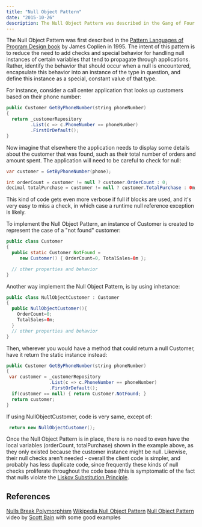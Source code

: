 ```yaml
---
title: "Null Object Pattern"
date: "2015-10-26"
description: The Null Object Pattern was described in the Gang of Four's Design Patterns book. The intent of this pattern is to reduce the need to add checks and special behavior for handling null instances of certain variables that tend to propagate through applications.
---
```


The Null Object Pattern was first described in the [Pattern Languages of Program Design book](https://amzn.to/3h2ydOO) by James Coplien in 1995. The intent of this pattern is to reduce the need to add checks and special behavior for handling null instances of certain variables that tend to propagate through applications. Rather, identify the behavior that should occur when a null is encountered, encapsulate this behavior into an instance of the type in question, and define this instance as a special, constant value of that type.

For instance, consider a call center application that looks up customers based on their phone number:

```java
public Customer GetByPhoneNumber(string phoneNumber)
{
  return _customerRepository
         .List(c => c.PhoneNumber == phoneNumber)
         .FirstOrDefault();
}
```

Now imagine that elsewhere the application needs to display some details about the customer that was found, such as their total number of orders and amount spent. The application will need to be careful to check for null:

```java
var customer = GetByPhoneNumber(phone);

int orderCount = customer != null ? customer.OrderCount : 0;
decimal totalPurchase = customer != null ? customer.TotalPurchase : 0m;
```

This kind of code gets even more verbose if full if blocks are used, and it's very easy to miss a check, in which case a runtime null reference exception is likely.

To implement the Null Object Pattern, an instance of Customer is created to represent the case of a "not found" customer:

```java
public class Customer
{
  public static Customer NotFound =
     new Customer() { OrderCount=0, TotalSales=0m };

  // other properties and behavior
}
```

Another way implement the Null Object Pattern, is by using inhetance:

```java
public class NullObjectCustomer : Customer
{
  public NullObjectCustomer(){
    OrderCount=0;
    TotalSales=0m;
  }
  // other properties and behavior
}
```

Then, wherever you would have a method that could return a null Customer, have it return the static instance instead:

```java
public Customer GetByPhoneNumber(string phoneNumber)
{
 var customer = _customerRepository
                .List(c => c.PhoneNumber == phoneNumber)
                .FirstOrDefault();
  if(customer == null) { return Customer.NotFound; }
  return customer;
}
```

If using NullObjectCustomer, code is very same, except of:
```java
 return new NullObjectCustomer();
```

Once the Null Object Pattern is in place, there is no need to even have the local variables (orderCount, totalPurchase) shown in the example above, as they only existed because the customer instance might be null. Likewise, their null checks aren't needed - overall the client code is simpler, and probably has less duplicate code, since frequently these kinds of null checks proliferate throughout the code base (this is symptomatic of the fact that nulls violate the [Liskov Substitution Principle](/principles/liskov-substitution-principle).

## References

[Nulls Break Polymorphism](https://ardalis.com/nulls-break-polymorphism/)
[Wikipedia Null Object Pattern](https://en.wikipedia.org/wiki/Null_object_pattern)
[Null Object Pattern](https://www.pmi.org/disciplined-agile/the-design-patterns-repository/the-null-object-pattern) video by [Scott Bain](https://twitter.com/slbain9000) with some good examples
